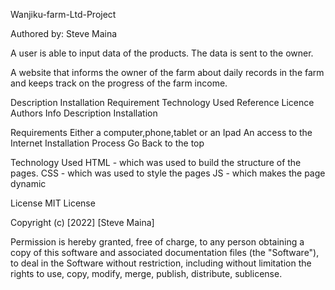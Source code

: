 Wanjiku-farm-Ltd-Project

Authored by: Steve Maina

A user is able to input data of the products. The data is sent to the owner.

A website that informs the owner of the farm about daily records in the farm and keeps track on the progress of the farm income.

Description Installation Requirement Technology Used Reference Licence 
Authors Info Description Installation

Requirements Either a computer,phone,tablet or an Ipad An access to the Internet Installation Process Go Back to the top

Technology Used HTML - which was used to build the structure of the pages. CSS - which was used to style the pages JS - which makes the page dynamic

License MIT License

Copyright (c) [2022] [Steve Maina]


Permission is hereby granted, free of charge, to any person obtaining a copy of this software and associated documentation files (the "Software"), to deal in the Software without restriction, including without limitation the rights to use, copy, modify, merge, publish, distribute, sublicense.
